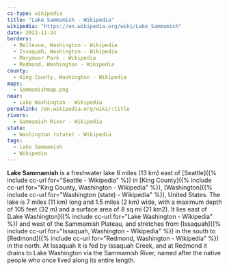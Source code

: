 ```yaml
---
cc-type: wikipedia
title: "Lake Sammamish - Wikipedia"
wikipedia: "https://en.wikipedia.org/wiki/Lake_Sammamish"
date: 2022-11-24
borders:
  - Bellevue, Washington - Wikipedia
  - Issaquah, Washington - Wikipedia
  - Marymoor Park - Wikipedia
  - Redmond, Washington - Wikipedia
county:
  - King County, Washington - Wikipedia
maps:
  - Sammamishmap.png
near:
  - Lake Washington - Wikipedia
permalink: /en.wikipedia.org/wiki/:title
rivers:
  - Sammamish River - Wikipedia
state:
  - Washington (state) - Wikipedia
tags:
  - Lake Sammamish
  - Wikipedia
---
```

**Lake Sammamish** is a freshwater lake 8 miles (13 km) east of [Seattle]({% include cc-url for="Seattle - Wikipedia" %}) in [King County]({% include cc-url for="King County, Washington - Wikipedia" %}), [Washington]({% include cc-url for="Washington (state) - Wikipedia" %}), United States. The lake is 7 miles (11 km) long and 1.5 miles (2 km) wide, with a maximum depth of 105 feet (32 m) and a surface area of 8 sq mi (21 km2). It lies east of [Lake Washington]({% include cc-url for="Lake Washington - Wikipedia" %}) and west of the Sammamish Plateau, and stretches from [Issaquah]({% include cc-url for="Issaquah, Washington - Wikipedia" %}) in the south to [Redmond]({% include cc-url for="Redmond, Washington - Wikipedia" %}) in the north. At Issaquah it is fed by Issaquah Creek, and at Redmond it drains to Lake Washington via the Sammamish River, named after the native people who once lived along its entire length.